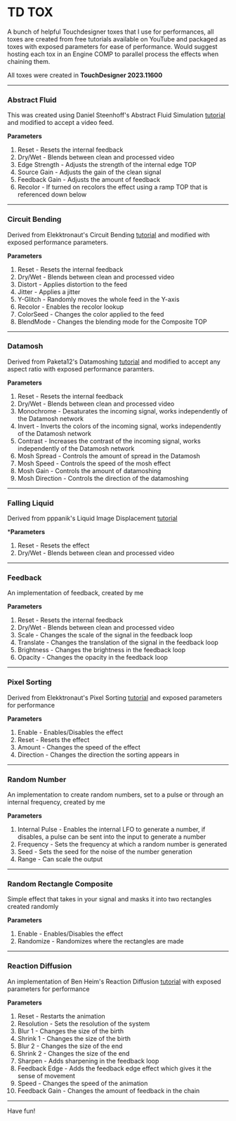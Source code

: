# TD TOX

A bunch of helpful Touchdesigner toxes that I use for performances, all toxes are created from free tutorials available on YouTube and packaged as toxes with exposed parameters for ease of performance. Would suggest hosting each tox in an Engine COMP to parallel process the effects when chaining them.

All toxes were created in **TouchDesigner 2023.11600** 

---

### Abstract Fluid

This was created using Daniel Steenhoff's Abstract Fluid Simulation [tutorial](https://youtu.be/e7K_UX7KUzw?si=yD1NMHpKIbaQbYpN) and modified to accept a video feed.

**Parameters**

1. Reset         - Resets the internal feedback
2. Dry/Wet       - Blends between clean and processed video
3. Edge Strength - Adjusts the strength of the internal edge TOP
4. Source Gain   - Adjusts the gain of the clean signal
5. Feedback Gain - Adjusts the amount of feedback
6. Recolor       - If turned on recolors the effect using a ramp TOP that is referenced down below

---

### Circuit Bending

Derived from Elekktronaut's Circuit Bending [tutorial](https://youtu.be/mAp_wxuuw_U?si=fhbUI_IYPV3CMHKR) and modified with exposed performance parameters.

**Parameters**

1. Reset     - Resets the internal feedback
2. Dry/Wet   - Blends between clean and processed video
3. Distort   - Applies distortion to the feed
4. Jitter    - Applies a jitter
5. Y-Glitch  - Randomly moves the whole feed in the Y-axis
6. Recolor   - Enables the recolor lookup
7. ColorSeed - Changes the color applied to the feed
8. BlendMode - Changes the blending mode for the Composite TOP

---

### Datamosh

Derived from Paketa12's Datamoshing [tutorial](https://youtu.be/_MJ71LyBAjk?si=gYGUDhvqfadwzNZt) and modified to accept any aspect ratio with exposed performance paramters.

**Parameters**

1. Reset          - Resets the internal feedback
2. Dry/Wet        - Blends between clean and processed video
3. Monochrome     - Desaturates the incoming signal, works independently of the Datamosh network
4. Invert         - Inverts the colors of the incoming signal, works independently of the Datamosh network
5. Contrast       - Increases the contrast of the incoming signal, works independently of the Datamosh network
6. Mosh Spread    - Controls the amount of spread in the Datamosh
7. Mosh Speed     - Controls the speed of the mosh effect
8. Mosh Gain      - Controls the amount of datamoshing
9. Mosh Direction - Controls the direction of the datamoshing

---

### Falling Liquid

Derived from pppanik's Liquid Image Displacement [tutorial](https://youtu.be/Z8B-N_pvLis?si=R4IQHecMju8qHAjl)

***Parameters**

1. Reset          - Resets the effect
2. Dry/Wet        - Blends between clean and processed video

---

### Feedback

An implementation of feedback, created by me

**Parameters**

1. Reset          - Resets the internal feedback
2. Dry/Wet        - Blends between clean and processed video
3. Scale          - Changes the scale of the signal in the feedback loop
4. Translate      - Changes the translation of the signal in the feedback loop
5. Brightness     - Changes the brightness in the feedback loop
6. Opacity        - Changes the opacity in the feedback loop

---

### Pixel Sorting

Derived from Elekktronaut's Pixel Sorting [tutorial](https://youtu.be/xasLIEw23zY?si=bu1Yu7ebxYxDg8Oy) and exposed parameters for performance

**Parameters**

1. Enable      - Enables/Disables the effect
2. Reset       - Resets the effect
3. Amount      - Changes the speed of the effect
4. Direction   - Changes the direction the sorting appears in

---

### Random Number

An implementation to create random numbers, set to a pulse or through an internal frequency, created by me

**Parameters**

1. Internal Pulse    - Enables the internal LFO to generate a number, if disables, a pulse can be sent into the input to generate a number
2. Frequency         - Sets the frequency at which a random number is generated
3. Seed              - Sets the seed for the noise of the number generation
4. Range             - Can scale the output

---

### Random Rectangle Composite

Simple effect that takes in your signal and masks it into two rectangles created randomly

**Parameters**

1. Enable    - Enables/Disables the effect
2. Randomize - Randomizes where the rectangles are made

---

### Reaction Diffusion

An implementation of Ben Heim's Reaction Diffusion [tutorial](https://youtu.be/JSp9AQ_wBZw?si=4mI2288_Mpypv24A) with exposed parameters for performance

**Parameters**

1. Reset          - Restarts the animation
2. Resolution     - Sets the resolution of the system
3. Blur 1         - Changes the size of the birth
4. Shrink 1       - Changes the size of the birth
5. Blur 2         - Changes the size of the end
6. Shrink 2       - Changes the size of the end
7. Sharpen        - Adds sharpening in the feedback loop
8. Feedback Edge  - Adds the feedback edge effect which gives it the sense of movement
9. Speed          - Changes the speed of the animation
10. Feedback Gain - Changes the amount of feedback in the chain

---

Have fun!





